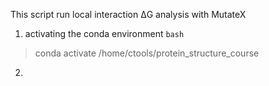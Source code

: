 This script run local interaction ΔG analysis with MutateX

1. activating the conda environment
```bash```
> conda activate /home/ctools/protein_structure_course
2. 


